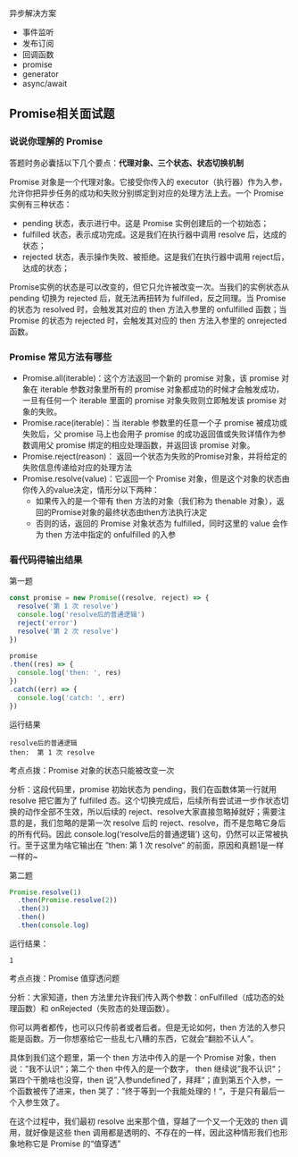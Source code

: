 异步解决方案
- 事件监听
- 发布订阅
- 回调函数
- promise
- generator
- async/await

## Promise相关面试题
### 说说你理解的 Promise
答题时务必囊括以下几个要点：**代理对象、三个状态、状态切换机制**

Promise 对象是一个代理对象。它接受你传入的 executor（执行器）作为入参，允许你把异步任务的成功和失败分别绑定到对应的处理方法上去。一个 Promise 实例有三种状态：

- pending 状态，表示进行中。这是 Promise 实例创建后的一个初始态；
- fulfilled 状态，表示成功完成。这是我们在执行器中调用 resolve 后，达成的状态；
- rejected 状态，表示操作失败、被拒绝。这是我们在执行器中调用 reject后，达成的状态；

Promise实例的状态是可以改变的，但它只允许被改变一次。当我们的实例状态从 pending 切换为 rejected 后，就无法再扭转为 fulfilled，反之同理。当 Promise 的状态为 resolved 时，会触发其对应的 then 方法入参里的 onfulfilled 函数；当 Promise 的状态为 rejected 时，会触发其对应的 then 方法入参里的 onrejected 函数。

### Promise 常见方法有哪些
- Promise.all(iterable)：这个方法返回一个新的 promise 对象，该 promise 对象在 iterable 参数对象里所有的 promise 对象都成功的时候才会触发成功，一旦有任何一个 iterable 里面的 promise 对象失败则立即触发该 promise 对象的失败。
- Promise.race(iterable)：当 iterable 参数里的任意一个子 promise 被成功或失败后，父 promise 马上也会用子 promise 的成功返回值或失败详情作为参数调用父 promise 绑定的相应处理函数，并返回该 promise 对象。
- Promise.reject(reason)： 返回一个状态为失败的Promise对象，并将给定的失败信息传递给对应的处理方法
- Promise.resolve(value)：它返回一个 Promise 对象，但是这个对象的状态由你传入的value决定，情形分以下两种：
    - 如果传入的是一个带有 then 方法的对象（我们称为 thenable 对象），返回的Promise对象的最终状态由then方法执行决定
    - 否则的话，返回的 Promise 对象状态为 fulfilled，同时这里的 value 会作为 then 方法中指定的 onfulfilled 的入参

### 看代码得输出结果
第一题
```js
const promise = new Promise((resolve, reject) => {
  resolve('第 1 次 resolve')
  console.log('resolve后的普通逻辑')
  reject('error')
  resolve('第 2 次 resolve')
})
 
promise
.then((res) => {
  console.log('then: ', res)
})
.catch((err) => {
  console.log('catch: ', err)
})
```
运行结果
```
resolve后的普通逻辑
then:  第 1 次 resolve
```

考点点拨：Promise 对象的状态只能被改变一次

分析：这段代码里，promise 初始状态为 pending，我们在函数体第一行就用 resolve 把它置为了 fulfilled 态。这个切换完成后，后续所有尝试进一步作状态切换的动作全部不生效，所以后续的 reject、resolve大家直接忽略掉就好；需要注意的是，我们忽略的是第一次 resolve 后的 reject、resolve，而不是忽略它身后的所有代码。因此 console.log(‘resolve后的普通逻辑’) 这句，仍然可以正常被执行。至于这里为啥它输出在 ”then: 第 1 次 resolve“ 的前面，原因和真题1是一样一样的~

第二题
```js
Promise.resolve(1)
  .then(Promise.resolve(2))
  .then(3)
  .then()
  .then(console.log)
```
运行结果：
```
1
```

考点点拨：Promise 值穿透问题

分析：大家知道，then 方法里允许我们传入两个参数：onFulfilled（成功态的处理函数）和 onRejected（失败态的处理函数）。

你可以两者都传，也可以只传前者或者后者。但是无论如何，then 方法的入参只能是函数。万一你想塞给它一些乱七八糟的东西，它就会“翻脸不认人”。

具体到我们这个题里，第一个 then 方法中传入的是一个 Promise 对象，then 说：”我不认识“；第二个 then 中传入的是一个数字， then 继续说”我不认识“；第四个干脆啥也没穿，then 说”入参undefined了，拜拜“；直到第五个入参，一个函数被传了进来，then 哭了：”终于等到一个我能处理的！“，于是只有最后一个入参生效了。

在这个过程中，我们最初 resolve 出来那个值，穿越了一个又一个无效的 then 调用，就好像是这些 then 调用都是透明的、不存在的一样，因此这种情形我们也形象地称它是 Promise 的“值穿透”

